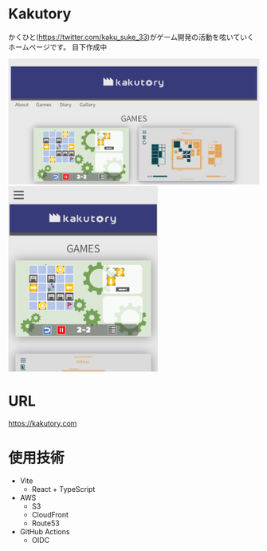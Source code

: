 # Kakutory

かくひと(https://twitter.com/kaku_suke_33)がゲーム開発の活動を呟いていくホームページです。
目下作成中


<img width="900" alt="PC表示" src="./docs/thambnail_pc.png">
<img width="300" alt="PC表示" src="./docs/thambnail_phone.png">

# URL

https://kakutory.com

# 使用技術

- Vite
   - React + TypeScript
   <!-- - Material UI -->
- AWS
   - S3
   - CloudFront
   - Route53
- GitHub Actions
   - OIDC
<!-- - [zenn-editor](https://github.com/zenn-dev/zenn-editor) -->
